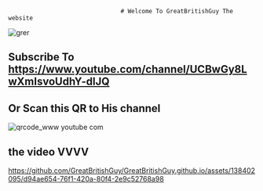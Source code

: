                                     # Welcome To GreatBritishGuy The website
![grer](https://github.com/GreatBritishGuy/GreatBritishGuy.github.io/assets/138402095/9f75540c-d82c-4830-82be-9e67b2026f15)
## Subscribe To https://www.youtube.com/channel/UCBwGy8LwXmIsvoUdhY-dlJQ
## Or Scan this QR to His channel
![qrcode_www youtube com](https://github.com/GreatBritishGuy/GreatBritishGuy.github.io/assets/138402095/a7e5e1a8-96cf-4ad1-8a2e-08c3350b9c39)

## the video VVVV


https://github.com/GreatBritishGuy/GreatBritishGuy.github.io/assets/138402095/d94ae654-76f1-420a-80f4-2e9c52768a98


